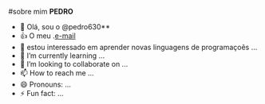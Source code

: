 #sobre mim **PEDRO**
- 👋 Olá, sou o @pedro630**
- :+1: O meu .[e-mail](rocha.pedro24@escola.pr.gov.br)
- 👀 estou interessado em aprender novas linguagens de programaçoẽs  ...
- 🌱 I’m currently learning ...
- 💞️ I’m looking to collaborate on ...
- 📫 How to reach me ...
- 😄 Pronouns: ...
- ⚡ Fun fact: ...

<!---
pedro630/pedro630 is a ✨ special ✨ repository because its `README.md` (this file) appears on your GitHub profile.
You can click the Preview link to take a look at your changes.
--->
